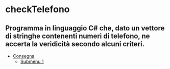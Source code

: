 # checkTelefono
## Programma in linguaggio C# che, dato un vettore di stringhe contenenti numeri di telefono, ne accerta la veridicità secondo alcuni criteri.
<ul id="menu">
  <li>
    <a href="#">Consegna</a>
    <ul>
      <li><a href="#">Submenu 1</a></li>
    </ul>
  </li>
